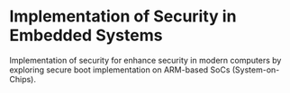 # Implementation of Security in Embedded Systems
Implementation of security for enhance security in modern computers by exploring secure boot implementation on ARM-based SoCs (System-on-Chips).
